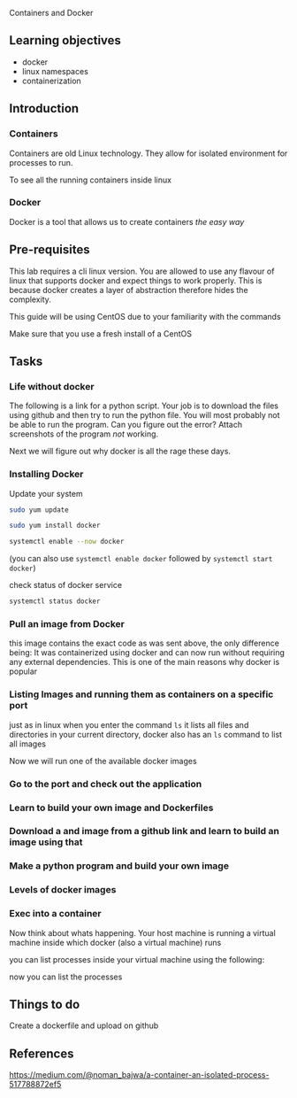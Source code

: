 Containers and Docker 

## Learning objectives
- docker
- linux namespaces
- containerization 

## Introduction

### Containers

Containers are old Linux technology. They allow for isolated environment for processes to run.  

To see all the running containers inside linux 

  

### Docker

Docker is a tool that allows us to create containers _the easy way_ 

  

## Pre-requisites 

This lab requires a cli linux version. You are allowed to use any flavour of linux that supports docker and expect things to work properly. This is because docker creates a layer of abstraction therefore hides the complexity. 

  

This guide will be using CentOS due to your familiarity with the commands 

Make sure that you use a fresh install of a CentOS 

## Tasks
### Life without docker
The following is a link for a python script. Your job is to download the files using github and then try to run the python file. You will most probably not be able to run the program. Can you figure out the error? Attach screenshots of the program *not* working.

Next we will figure out why docker is all the rage these days.


### Installing Docker

Update your system
```bash
sudo yum update
```

```bash
sudo yum install docker
```

```bash
systemctl enable --now docker
```
(you can also use `systemctl enable docker` followed by `systemctl start docker`)

check status of docker service

```bash
systemctl status docker
```
  
  

### Pull an image from Docker 
this image contains the exact code as was sent above, the only difference being: It was containerized using docker and can now run without requiring any external dependencies. This is one of the main reasons why docker is popular


### Listing Images and running them as containers on a specific port
just as in linux when you enter the command `ls` it lists all files and directories in your current directory, docker also has an `ls` command to list all images 

Now we will run one of the available docker images 
### Go to the port and check out the application

### Learn to build your own image and Dockerfiles
### Download a   and image from a github link and learn to build an image using that
### Make a python program and build your own image

### Levels of docker images

### Exec into a container 

  
  
  
  

Now think about whats happening. Your host machine is running a virtual machine inside which docker (also a virtual machine) runs

you can list processes inside your virtual machine using the following:

now you can list the processes 

  
  
  
  

## Things to do

  

Create a dockerfile and upload on github

## References

https://medium.com/@noman_bajwa/a-container-an-isolated-process-517788872ef5